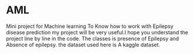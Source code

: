 # AML
Mini project for Machine learning
To Know how to work with Epilepsy disease prediction my project will be very useful.I hope you understand the project line by line in the code.
The classes is presence of Epilepsy and Absence of epilepsy.
the dataset used here is A kaggle dataset.
